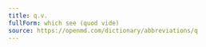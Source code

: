 ```yaml
---
title: q.v.
fullForm: which see (quod vide)
source: https://openmd.com/dictionary/abbreviations/q
---
```

